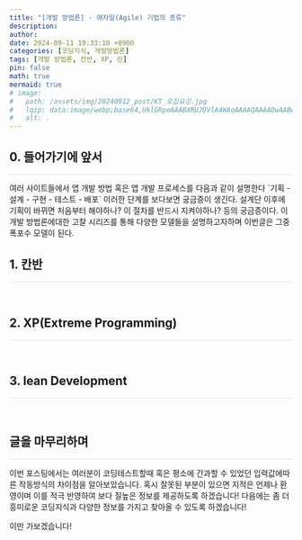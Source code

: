 ```yaml
---
title: "[개발 방법론] - 애자일(Agile) 기법의 종류"
description: 
author:
date: 2024-09-11 19:33:10 +0900
categories: [코딩지식, 개발방법론]
tags: [개발 방법론, 칸반, XP, 린]
pin: false
math: true
mermaid: true
# image:
#   path: /assets/img/20240912_post/KT_모집요강.jpg
#   lqip: data:image/webp;base64,UklGRpoAAABXRUJQVlA4WAoAAAAQAAAADwAABwAAQUxQSDIAAAARL0AmbZurmr57yyIiqE8oiG0bejIYEQTgqiDA9vqnsUSI6H+oAERp2HZ65qP/VIAWAFZQOCBCAAAA8AEAnQEqEAAIAAVAfCWkAALp8sF8rgRgAP7o9FDvMCkMde9PK7euH5M1m6VWoDXf2FkP3BqV0ZYbO6NA/VFIAAAA
#   alt: .
---
```


## **0. 들어가기에 앞서**
<hr style="height: 0.5px; background-color: rgba(0, 0, 0, .1); border: none;" /> 
여러 사이트들에서 앱 개발 방법 혹은 앱 개발 프로세스를 다음과 같이 설명한다
`기획 - 설계 - 구현 - 테스트 - 배포` 이러한 단계를 보다보면 궁금증이 생긴다. 설계단 이후에 기획이 바뀌면 처음부터 해야하나? 이 절차를 반드시 지켜야하나? 등의 궁금증이다.
이개발 방법론에대한 고찰 시리즈를 통해 다양한 모델들을 설명하고자하며 이번글은 그중 폭포수 모델이 된다.

<br/>

## **1. 칸반**
<hr style="height: 0.5px; background-color: rgba(0, 0, 0, .1); border: none;" /> 

<br/>

## **2. XP(Extreme Programming)**
<hr style="height: 0.5px; background-color: rgba(0, 0, 0, .1); border: none;" /> 

<br/>

## **3. lean Development**
<hr style="height: 0.5px; background-color: rgba(0, 0, 0, .1); border: none;" /> 

<br/>

## **글을 마무리하며**

<hr style="height: 0.5px; background-color: rgba(0, 0, 0, .1); border: none;" />

이번 포스팅에서는 여러분이 코딩테스트할때 혹은 평소에 간과할 수 있었던 입력값에따른 작동방식의 차이점을 알아보았습니다.
혹시 잘못된 부분이 있으면 지적은 언제나 환영이며 이를 적극 반영하여 보다 질높은 정보를 제공하도록 하겠습니다!
다음에는 좀 더 흥미로운 코딩지식과 다양한 정보를 가지고 찾아올 수 있도록 하겠습니다!

이만 가보겠습니다!

